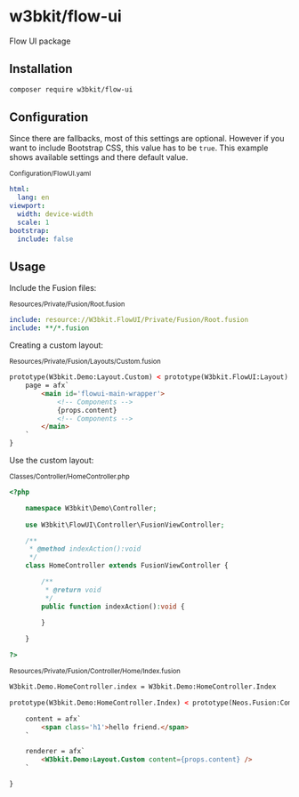 # w3bkit/flow-ui

Flow UI package

## Installation

```bash
composer require w3bkit/flow-ui
```

## Configuration

Since there are fallbacks, most of this settings are optional.
However if you want to include Bootstrap CSS, this value has to be `true`.
This example shows available settings and there default value.

<sub>Configuration/FlowUI.yaml</sub>
```yaml
html:
  lang: en
viewport:
  width: device-width
  scale: 1
bootstrap:
  include: false
```

## Usage

Include the Fusion files:

<sub>Resources/Private/Fusion/Root.fusion</sub>
```yaml
include: resource://W3bkit.FlowUI/Private/Fusion/Root.fusion
include: **/*.fusion
```

Creating a custom layout:

<sub>Resources/Private/Fusion/Layouts/Custom.fusion</sub>
```html
prototype(W3bkit.Demo:Layout.Custom) < prototype(W3bkit.FlowUI:Layout) {
    page = afx`
        <main id='flowui-main-wrapper'>
            <!-- Components -->
            {props.content}
            <!-- Components -->
        </main>
    `
}
```

Use the custom layout:

<sub>Classes/Controller/HomeController.php</sub>
```php
<?php

    namespace W3bkit\Demo\Controller;
    
    use W3bkit\FlowUI\Controller\FusionViewController;

    /**
     * @method indexAction():void
     */
    class HomeController extends FusionViewController {

        /**
         * @return void
         */
        public function indexAction():void {
            
        }

    }

?>
```

<sub>Resources/Private/Fusion/Controller/Home/Index.fusion</sub>
```html
W3bkit.Demo.HomeController.index = W3bkit.Demo:HomeController.Index

prototype(W3bkit.Demo:HomeController.Index) < prototype(Neos.Fusion:Component) {

    content = afx`
        <span class='h1'>hello friend.</span>
    `

    renderer = afx`
        <W3bkit.Demo:Layout.Custom content={props.content} />
    `

}
```

